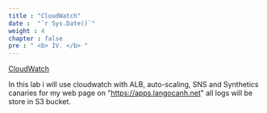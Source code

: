 ```yaml
---
title : "CloudWatch"
date :  "`r Sys.Date()`" 
weight : 4 
chapter : false
pre : " <b> IV. </b> "
---
```


[CloudWatch](https://docs.aws.amazon.com/AmazonCloudWatch/latest/monitoring/WhatIsCloudWatch.html)

In this lab i will use cloudwatch with ALB, auto-scaling, SNS and Synthetics canaries for my web page on "https://apps.langocanh.net" all logs will be store in S3 bucket.

